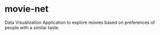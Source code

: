 # movie-net
Data Visualization Application to explore movies based on preferences of people with a similar taste.
